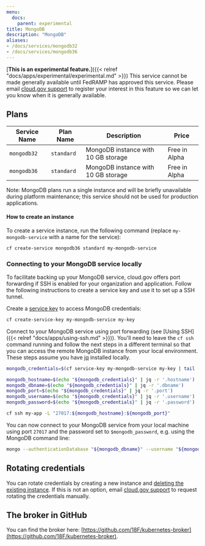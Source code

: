 ```yaml
---
menu:
  docs:
    parent: experimental
title: MongoDB
description: "MongoDB"
aliases:
- /docs/services/mongodb32
- /docs/services/mongodb36
---
```


[**This is an experimental feature.**]({{< relref "docs/apps/experimental/experimental.md" >}}) This service cannot be made generally available until FedRAMP has approved this service. Please email [cloud.gov support](mailto:cloud-gov-support@gsa.gov) to register your interest in this feature so we can let you know when it is generally available.

## Plans

Service Name | Plan Name | Description | Price
------------ | --------- | ----------- | -----
`mongodb32` | `standard` | MongoDB instance with 10 GB storage | Free in Alpha
`mongodb36` | `standard` | MongoDB instance with 10 GB storage | Free in Alpha

Note: MongoDB plans run a single instance and will be briefly unavailable during platform maintenance; this service should not be used for production applications.

#### How to create an instance

To create a service instance, run the following command (replace `my-mongodb-service` with a name for the service):

```sh
cf create-service mongodb36 standard my-mongodb-service
```

### Connecting to your MongoDB service locally

To facilitate backing up your MongoDB service, cloud.gov offers port forwarding if
SSH is enabled for your organization and application. Follow the following
instructions to create a service key and use it to set up a SSH tunnel.

Create a [service key](https://docs.cloudfoundry.org/devguide/services/service-keys.html)
to access MongoDB credentials:

```sh
cf create-service-key my-mongodb-service my-key
```

Connect to your MongoDB service using port forwarding (see [Using SSH]({{< relref "docs/apps/using-ssh.md" >}})). You'll need to
leave the `cf ssh` command running
and follow the next steps in a different terminal so that you can access the
remote MongoDB instance from your local environment. These steps assume you have [jq](https://stedolan.github.io/jq/) installed locally.

```sh
mongodb_credentials=$(cf service-key my-mongodb-service my-key | tail -n +3)

mongodb_hostname=$(echo "${mongodb_credentials}" | jq -r '.hostname')
mongodb_dbname=$(echo "${mongodb_credentials}" | jq -r '.dbname')
mongodb_port=$(echo "${mongodb_credentials}" | jq -r '.port')
mongodb_username=$(echo "${mongodb_credentials}" | jq -r '.username')
mongodb_password=$(echo "${mongodb_credentials}" | jq -r '.password')

cf ssh my-app -L "27017:${mongodb_hostname}:${mongodb_port}"
```

You can now connect to your MongoDB service from your local machine using port `27017` and the password set to `$mongodb_password`, e.g. using the MongoDB command line:

```sh
mongo --authenticationDatabase "${mongodb_dbname}" --username "${mongodb_username}" --password "${mongodb_password}"
```

## Rotating credentials

You can rotate credentials by creating a new instance and [deleting the existing instance](https://cli.cloudfoundry.org/en-US/cf/delete-service.html). If this is not an option, email [cloud.gov support](mailto:cloud-gov-support@gsa.gov) to request rotating the credentials manually.

## The broker in GitHub

You can find the broker here: [https://github.com/18F/kubernetes-broker](https://github.com/18F/kubernetes-broker).
